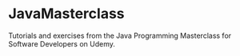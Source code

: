 # JavaMasterclass

Tutorials and exercises from the Java Programming Masterclass for Software Developers on Udemy.
